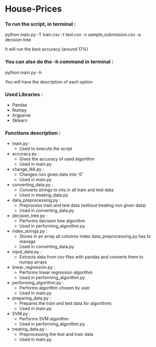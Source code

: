 # House-Prices


<h3> To run the script, in terminal : </h3>

<p> python main.py -T train.csv -t test.csv -v sample_submission.csv -a decision tree </p>

<p> It will run the best accuracy (around 17%) </p>



<h3> You can also do the -h command in terminal : </h3>

<p> python main.py -h </p>

<p> You will have the description of each option </p>

<h3> Used Libraries : </h3>
<ul>
<li> Pandas </li>
<li> Numpy </li>
<li> Argparse </li>
<li> Sklearn </li>
</ul>


<h3> Functions description : </h3>
<ul>
	<li> 
		main.py :
		<ul>
		<li> Used to execute the script </li>
		</ul>
	</li>
	<li> 
		accuracy.py : 
		<ul>
		<li> Gives the accuracy of used algorithm </li>
		<li> Used in main.py </li>
		</ul>
	</li>
	<li> 
		change_NA.py : 
		<ul>
		 <li> Changes non given data into '0' </li>
     <li> Used in main.py </li>
		</ul>
	</li>
	<li> 
		converting_data.py : 
		<ul>
		<li> Converts strings to ints in all train and test data </li> 
        	<li> Used in treating_data.py </li> 
		</ul>
	</li>
	<li> 
		data_preprocessing.py : 
		<ul>
		<li> Preprocess train and test data (without treating non given data) </li> 
        	<li> Used in converting_data.py </li> 
		</ul>
	</li>
	<li> 
		decision_tree.py : 
		<ul>
		<li> Performs decision tree algorithm </li> 
        	<li> Used in performing_algorithm.py </li> 
		</ul>
	</li>
  	<li> 
		index_strings.py :
		<ul>
		<li> Stores in an array all columns index data_preprocessing.py has to manage </li> 
		<li> Used in converting_data.py </li> 
		</ul>
	</li>
	<li> 
		input_data.py : 
		<ul>
		<li> Extracts data from csv files with pandas and converts them to numpy arrays </li> 
		</ul>
	</li>
	<li> 
		linear_regression.py : 
		<ul>
		<li> Performs linear regression algorithm </li> 
        	<li> Used in performing_algorithm.py </li> 
		</ul>
	</li>
	<li> 
		performing_algorithm.py : 
		<ul>
		<li> Performs algorithm chosen by user </li> 
		<li> Used in main.py </li> 
		</ul>
	</li>
	<li> 
		preparing_data.py :
		<ul>
		<li> Prepares the train and test data for algorithms </li> 
		<li> Used in main.py </li> 
		</ul>
	</li>
  <li> 
	  SVM.py : 
	  <ul>
	  <li> Performs SVM algorithm </li> 
    <li> Used in performing_algorithm.py </li> 
		</ul>
	</li>
	<li> 
		treating_data.py : 
		<ul>
		<li> Preprocessing the test and train data </li> 
		<li> Used in main.py </li> 
		</ul>
	</li>
</ul>
